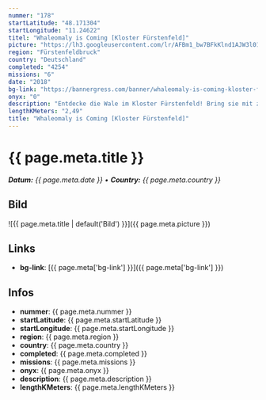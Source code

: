 ```yaml
---
nummer: "178"
startLatitude: "48.171304"
startLongitude: "11.24622"
titel: "Whaleomaly is Coming [Kloster Fürstenfeld]"
picture: "https://lh3.googleusercontent.com/lr/AFBm1_bw7BFkKlnd1AJW3l01aamg_4DZQZ5pYHmUDE_z5hWsDk57cj3WqQ6-6xbwX3lURzsY8uniOkmrQyi023o8i0JOSfewA3kyz7Z3SqLZOgPXGDqM_ZlJxjP_T5qw81jsKzay2-VxLOZDU08_o0kWCV27rqcJhJByoOTF77ZRIpZFV_11pxRtqXdFs6-mweze68sKKeowKf5IYtxyf-YhZn0Dp67IBJ7UDYyWxsLV1FJmn8RqYcjWUQVos9OQ9JaR3ehgEdtVD-mLal_653UJ0mLJdf00_8nUQ10H3dt5iApnrb_oBPAT09C98hLINIktv1XyX7SNrJpxfh5PTKwZovfGfXtY-h_70BKR_2k7jJ_foM79J-9pCA7dcV9i5p8SyV-P9hu-3eFgqltu-wz8noh85u4ChbLcqgrBSs0SGA_WdmiA_kykC4fCvAf0hUl4AzjfphkBvz1dwaIAXJufpbH01CX_40-0r8os_pWGoiKZYWBhIcLL_h_fatN4b3ZY_-4eNRFrmBWO9FMBxdRw1XMlJsplt4dkWTEKeLVxuYhMkmxQgcPOIZzjF881jUhWD0hbri3vHGQdpv53NdwxhP2fO_b5MXLp2nYeCTPh0adLyq7nno6ukEXMwiLOyJ38NdUjaFVFVHrYwl1H-tBr8yZizxjf4QtzT84m0nwnaOxlKjijVUt52KpXB0cpYjrKjXpT__Br6W1aKjh6Tfr-SDtjwP6PExNvzufOFDEhSQuQgto2DsvYjwCrTjoU2nRIJVxc_DOL8cigOGuT-vBZHm-4x26IdHDstQ-jxOTvFSYjJ2K5aXmYpdswLyH66d9mMqyDg1MgWjCjBxpffG8MMH0RXoxzBb-OVVYk"
region: "Fürstenfeldbruck"
country: "Deutschland"
completed: "4254"
missions: "6"
date: "2018"
bg-link: "https://bannergress.com/banner/whaleomaly-is-coming-kloster-f%C3%BCrstenfeld-4826"
onyx: "0"
description: "Entdecke die Wale im Kloster Fürstenfeld! Bring sie mit zur Walomalie nach Linz, sie dort zu verbünden!\nExplore the Whales of Kloster Fürstenfeld! Take them with you to unite at the Whaleomaly Linz!"
lengthKMeters: "2,49"
title: "Whaleomaly is Coming [Kloster Fürstenfeld]"
---
```


# {{ page.meta.title }}
_**Datum:** {{ page.meta.date }} • **Country:** {{ page.meta.country }}_

## Bild
![{{ page.meta.title | default('Bild') }}]({{ page.meta.picture }})

## Links
- **bg-link**: [{{ page.meta['bg-link'] }}]({{ page.meta['bg-link'] }})

## Infos
- **nummer**: {{ page.meta.nummer }}
- **startLatitude**: {{ page.meta.startLatitude }}
- **startLongitude**: {{ page.meta.startLongitude }}
- **region**: {{ page.meta.region }}
- **country**: {{ page.meta.country }}
- **completed**: {{ page.meta.completed }}
- **missions**: {{ page.meta.missions }}
- **onyx**: {{ page.meta.onyx }}
- **description**: {{ page.meta.description }}
- **lengthKMeters**: {{ page.meta.lengthKMeters }}

